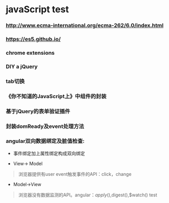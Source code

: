 # javaScript test

### http://www.ecma-international.org/ecma-262/6.0/index.html

### https://es5.github.io/

### chrome extensions

### DIY a jQuery

### tab切换

### 《你不知道的JavaScript上》中组件的封装

### 基于jQuery的表单验证插件

### 封装domReady及event处理方法

### angular双向数据绑定及脏值检查: 

* 事件绑定加上属性绑定构成双向绑定

* View-> Model

> 浏览器提供有user event触发事件的API：click，change

* Model->View

> 浏览器没有数据监测的API。angular：$apply(),$digest(),$watch()
> test

